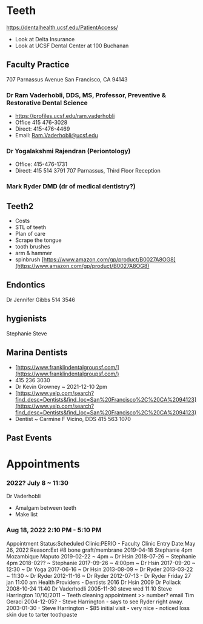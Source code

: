 # Teeth

https://dentalhealth.ucsf.edu/PatientAccess/

* Look at Delta Insurance
* Look at UCSF Dental Center at 100 Buchanan

## Faculty Practice

707 Parnassus Avenue
San Francisco, CA 94143

### Dr Ram Vaderhobli, DDS, MS, Professor, Preventive & Restorative Dental Science

* https://profiles.ucsf.edu/ram.vaderhobli
* Office 415 476-3028
* Direct: 415-476-4469
* Email: Ram.Vaderhobli@ucsf.edu

### Dr Yogalakshmi Rajendran (Periontology)

* Office: 415-476-1731
* Direct: 415 514 3791
707 Parnassus, Third Floor Reception

### Mark Ryder DMD (dr of medical dentistry?)

## Teeth2

* Costs
* STL of teeth
* Plan of care
* Scrape the tongue
* tooth brushes
* arm & hammer
* spinbrush [https://www.amazon.com/gp/product/B0027A8OG8](https://www.amazon.com/gp/product/B0027A8OG8)


## Endontics

Dr Jennifer Gibbs
514 3546

## hygienists
Stephanie
Steve


## Marina Dentists

* [https://www.franklindentalgroupsf.com/](https://www.franklindentalgroupsf.com/)
* 415 236 3030
* Dr Kevin Growney ~ 2021-12-10 2pm
* [https://www.yelp.com/search?find_desc=Dentists&find_loc=San%20Francisco%2C%20CA%2094123](https://www.yelp.com/search?find_desc=Dentists&find_loc=San%20Francisco%2C%20CA%2094123)
* Dentist ~ Carmine F Vicino, DDS 415 563 1070


## Past Events

# Appointments

### 2022? July 8 ~ 11:30

Dr Vaderhobli

* Amalgam between teeth
* Make list

### Aug 18, 2022 2:10 PM - 5:10 PM

Appointment Status:Scheduled
Clinic:PERIO - Faculty Clinic
Entry Date:May 26, 2022
Reason:Ext #8 bone graft/membrane
2019-04-18 Stephanie 4pm
 Mozambique Maputo
2019-02-22 ~ 4pm ~ Dr Hsin
2018-07-26 ~ Stephanie 4pm
2018-02?? ~ Stephanie
2017-09-26 ~ 4:00pm ~ Dr Hsin
2017-09-20 ~ 12:30 ~ Dr Yoga
2017-06-16 ~ Dr Hsin
2013-08-09 ~ Dr Ryder
2013-03-22 ~ 11:30 ~ Dr Ryder
2012-11-16 ~ Dr Ryder
2012-07-13 - Dr Ryder
Friday 27 jan 11:00 am
Health Providers - Dentists
2016 Dr Hsin
2009 Dr Pollack
2008-10-24 11:40 Dr Vaderhodli
2005-11-30 steve wed 11:10
Steve Harrington
10/10/2011 ~ Teeth cleaning appointment >> number? email Tim Geraci
2004-12-05? - Steve Harrington - says to see Ryder right away.
2003-01-30 - Steve Harrington - $85 initial visit - very nice - noticed loss skin due to tarter toothpaste
